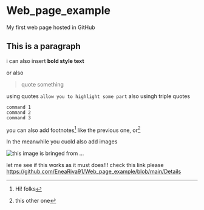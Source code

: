 # Web_page_example
 My first web page hosted in GitHub
 ## This is a paragraph 
  i can also insert **bold style text**
  
  or also 
  > quote something
> 
  using quotes `allow you to highlight some part` 
  also usingh triple quotes
  
  ```
command 1 
command 2
command 3
```


you can also add footnotes[^1] like the previous one, or[^2] 

In the meanwhile you cuold also add images 

![this image is bringed from ...](https://www.psdstack.com/wp-content/uploads/2019/08/copyright-free-images-750x420.jpg)



[^1]: Hi! folks
[^2]: this other one


let me see if this works as it must does!!! check this link please https://github.com/EneaRiva91/Web_page_example/blob/main/Details
